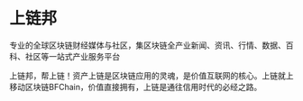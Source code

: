 # 

# 上链邦

专业的全球区块链财经媒体与社区，集区块链全产业新闻、资讯、行情、数据、百科、社区等一站式产业服务平台

上链邦，帮上链！资产上链是区块链应用的灵魂，是价值互联网的核心。上链就上移动区块链BFChain，价值直接拥有，上链是通往信用时代的必经之路。

